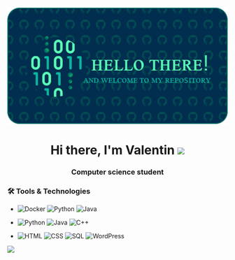 <p align="center">
  <img src="./images/github-header-image.png" alt="GitHub Header">
</p>

<h1 align="center"> 
  Hi there, I'm Valentin <img src="https://github.com/blackcater/blackcater/raw/main/images/Hi.gif" height="32"/>
</h1>
<h3 align="center">Computer science student</h3>

### 🛠 Tools & Technologies
- ![Docker](https://img.shields.io/badge/Docker-2496ED?style=for-the-badge&logo=docker&logoColor=white)
  ![Python](https://img.shields.io/badge/Python-3776AB?style=for-the-badge&logo=python&logoColor=white)
  ![Java](https://img.shields.io/badge/Java-007396?style=for-the-badge&logo=openjdk&logoColor=white)

- ![Python](https://img.shields.io/badge/Python-00A650?style=for-the-badge&logo=python&logoColor=white)
  ![Java](https://img.shields.io/badge/Java-ED8B00?style=for-the-badge&logo=coffeescript&logoColor=white)
  ![C++](https://img.shields.io/badge/C++-00599C?style=for-the-badge&logo=cplusplus&logoColor=white)

- ![HTML](https://img.shields.io/badge/HTML-FF4B26?style=for-the-badge&logo=html5&logoColor=white)
  ![CSS](https://img.shields.io/badge/CSS-FFA500?style=for-the-badge&logo=css3&logoColor=white)
  ![SQL](https://img.shields.io/badge/SQL-336791?style=for-the-badge&logo=postgresql&logoColor=white)
  ![WordPress](https://img.shields.io/badge/WordPress-21759B?style=for-the-badge&logo=wordpress&logoColor=white)

<img src="https://github-readme-stats.vercel.app/api?username=vk-overlord&show_icons=true&theme=radical">

<!--
### 🔥 Лучшие проекты:
- [Проект 1](https://github.com/ТВОЙ_НИК/проект1) - Краткое описание
- [Проект 2](https://github.com/ТВОЙ_НИК/проект2) - Краткое описание

### 🔧 Основные технологии:
- 🐍 Python | Java | C++
- 📦 Docker | Git & GitHub | Qt Designer
- 🌐 HTML | CSS | SQL (Основы)

### 📬 Связь со мной:
[![Telegram](https://img.shields.io/badge/Telegram-blue?style=flat&logo=telegram)](https://t.me/твой_ник)
[![LinkedIn](https://img.shields.io/badge/LinkedIn-blue?style=flat&logo=linkedin)](https://linkedin.com/in/твой_ник)
-->

<!--
**vk-overlord/vk-overlord** is a ✨ _special_ ✨ repository because its `README.md` (this file) appears on your GitHub profile.

Here are some ideas to get you started:

- 🔭 I’m currently working on ...
- 🌱 I’m currently learning ...
- 👯 I’m looking to collaborate on ...
- 🤔 I’m looking for help with ...
- 💬 Ask me about ...
- 📫 How to reach me: ...
- 😄 Pronouns: ...
- ⚡ Fun fact: ...
-->
